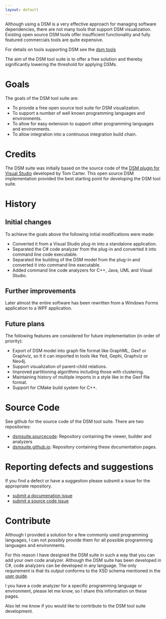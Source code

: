 ```yaml
---
layout: default
---
```


Although using a DSM is a very effective approach for managing software dependencies, there are not many tools that support DSM visualization.
Existing open source DSM tools offer insufficient functionality and fully featured commercials tools are quite expensive. 

For details on tools supporting DSM see the [dsm tools](dsm_tools)

The aim of the DSM tool suite is to offer a free solution and thereby significantly lowering the  threshold for applying DSMs. 

# Goals

The goals of the DSM tool suite are:
* To provide a free open source tool suite for DSM visualization.
* To support a number of well known programming languages and environments.
* To allow for easy extension to support other programming languages and environments.
* To allow integration into a continuous integration build chain.

# Credits

The DSM suite was initially based on the source code of the [DSM plugin for Visual Studio](https://github.com/tecsoft/dsm-vs-addin) developed by Tom Carter. This open source DSM implementation provided the best starting point for developing the DSM tool suite.

# History

## Initial changes
To achieve the goals above the following initial modifications were made:
* Converted it from a Visual Studio plug-in into a standalone application.
* Separated the C# code analyzer from the plug-in and converted it into command line code executable.
* Separated the building of the DSM model from the plug-in and converted it into command line executable.
* Added command line code analyzers for C++, Java, UML and Visual Studio.

## Further improvements
Later almost the entire software has been rewritten from a Windows Forms application to a WPF application. 

## Future plans
The following features are considered for future implementation (in order of priority):
* Export of DSM model into graph file format like GraphML, Gexf or Graphviz, so it it can imported in tools like Yed, Gephi, Graphviz or Neo4j.
* Support visualization of parent-child relations.
* Improved partitioning algorithms including those with clustering.
* Maintaining history of multiple imports in a style like in the Gexf file format.
* Support for CMake build system for C++.

# Source Code

See github for the source code of the DSM tool suite. There are two repositories:
* [dsmsuite.sourcecode](https://github.com/dsmsuite/dsmsuite.sourcecode): Repository containing the viewer, builder and analyzers
* [dsmsuite.github.io](https://github.com/dsmsuite/dsmsuite.github.io): Repository containing these documentation pages.

# Reporting defects and suggestions

If you find a defect or have a suggestion please subsmit a issue for the appropriate repository.

* [submit a documenation issue](https://github.com/dsmsuite/dsmsuite.github.io/issues)
* [submit a source code issue](https://github.com/dsmsuite/dsmsuite.sourcecode/issues)

# Contribute

Although I provided a solution for a few commonly used programming languages, I can not possibly provide them for all possible programming languages and environments. 

For this reason I have designed the DSM suite in such a way that you can add your own code analyzer.
Although the DSM suite has been developed in C#, code analyzers can be developed in any language. The only requirement is that its output conforms to the XSD schema mentioned in the [user guide](user_guide).

I you have a code analyzer for a specific programming language or environment, please let me know, so I share this information on these pages.

Also let me know if you would like to contribute to the DSM tool suite development. 
